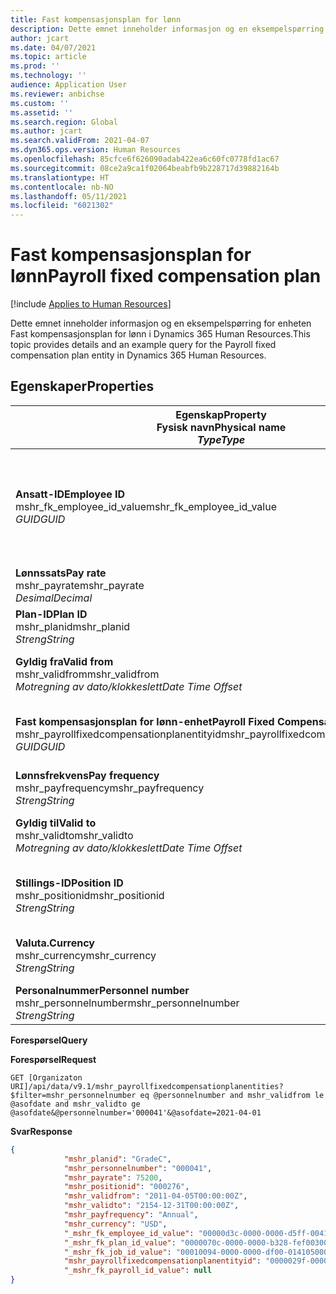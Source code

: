 ```yaml
---
title: Fast kompensasjonsplan for lønn
description: Dette emnet inneholder informasjon og en eksempelspørring for enheten Fast kompensasjonsplan for lønn i Dynamics 365 Human Resources.
author: jcart
ms.date: 04/07/2021
ms.topic: article
ms.prod: ''
ms.technology: ''
audience: Application User
ms.reviewer: anbichse
ms.custom: ''
ms.assetid: ''
ms.search.region: Global
ms.author: jcart
ms.search.validFrom: 2021-04-07
ms.dyn365.ops.version: Human Resources
ms.openlocfilehash: 85cfce6f626090adab422ea6c60fc0778fd1ac67
ms.sourcegitcommit: 08ce2a9ca1f02064beabfb9b228717d39882164b
ms.translationtype: HT
ms.contentlocale: nb-NO
ms.lasthandoff: 05/11/2021
ms.locfileid: "6021302"
---
```

# <a name="payroll-fixed-compensation-plan"></a><span data-ttu-id="c4ccb-103">Fast kompensasjonsplan for lønn</span><span class="sxs-lookup"><span data-stu-id="c4ccb-103">Payroll fixed compensation plan</span></span>

[!include [Applies to Human Resources](../includes/applies-to-hr.md)]

<span data-ttu-id="c4ccb-104">Dette emnet inneholder informasjon og en eksempelspørring for enheten Fast kompensasjonsplan for lønn i Dynamics 365 Human Resources.</span><span class="sxs-lookup"><span data-stu-id="c4ccb-104">This topic provides details and an example query for the Payroll fixed compensation plan entity in Dynamics 365 Human Resources.</span></span>

## <a name="properties"></a><span data-ttu-id="c4ccb-105">Egenskaper</span><span class="sxs-lookup"><span data-stu-id="c4ccb-105">Properties</span></span>

| <span data-ttu-id="c4ccb-106">Egenskap</span><span class="sxs-lookup"><span data-stu-id="c4ccb-106">Property</span></span><br><span data-ttu-id="c4ccb-107">**Fysisk navn**</span><span class="sxs-lookup"><span data-stu-id="c4ccb-107">**Physical name**</span></span><br><span data-ttu-id="c4ccb-108">**_Type_**</span><span class="sxs-lookup"><span data-stu-id="c4ccb-108">**_Type_**</span></span> | <span data-ttu-id="c4ccb-109">Bruk</span><span class="sxs-lookup"><span data-stu-id="c4ccb-109">Use</span></span> | <span data-ttu-id="c4ccb-110">beskrivelse</span><span class="sxs-lookup"><span data-stu-id="c4ccb-110">Description</span></span> |
| --- | --- | --- |
| <span data-ttu-id="c4ccb-111">**Ansatt-ID**</span><span class="sxs-lookup"><span data-stu-id="c4ccb-111">**Employee ID**</span></span><br><span data-ttu-id="c4ccb-112">mshr_fk_employee_id_value</span><span class="sxs-lookup"><span data-stu-id="c4ccb-112">mshr_fk_employee_id_value</span></span><br><span data-ttu-id="c4ccb-113">*GUID*</span><span class="sxs-lookup"><span data-stu-id="c4ccb-113">*GUID*</span></span> | <span data-ttu-id="c4ccb-114">Skrivebeskyttet</span><span class="sxs-lookup"><span data-stu-id="c4ccb-114">Read-only</span></span><br><span data-ttu-id="c4ccb-115">Obligatorisk</span><span class="sxs-lookup"><span data-stu-id="c4ccb-115">Required</span></span><br><span data-ttu-id="c4ccb-116">Sekundærnøkkel: mshr_Employee_id av mshr_payrollemployeeentity-enheten</span><span class="sxs-lookup"><span data-stu-id="c4ccb-116">Foreign key:mshr_Employee_id of mshr_payrollemployeeentity entity</span></span>  | <span data-ttu-id="c4ccb-117">Ansatt-ID</span><span class="sxs-lookup"><span data-stu-id="c4ccb-117">Employee ID</span></span> |
| <span data-ttu-id="c4ccb-118">**Lønnssats**</span><span class="sxs-lookup"><span data-stu-id="c4ccb-118">**Pay rate**</span></span><br><span data-ttu-id="c4ccb-119">mshr_payrate</span><span class="sxs-lookup"><span data-stu-id="c4ccb-119">mshr_payrate</span></span><br><span data-ttu-id="c4ccb-120">*Desimal*</span><span class="sxs-lookup"><span data-stu-id="c4ccb-120">*Decimal*</span></span> | <span data-ttu-id="c4ccb-121">Skrivebeskyttet</span><span class="sxs-lookup"><span data-stu-id="c4ccb-121">Read-only</span></span><br><span data-ttu-id="c4ccb-122">Obligatorisk</span><span class="sxs-lookup"><span data-stu-id="c4ccb-122">Required</span></span> | <span data-ttu-id="c4ccb-123">Lønnssats som er definert i den faste kompensasjonsplanen.</span><span class="sxs-lookup"><span data-stu-id="c4ccb-123">Pay rate defined in fixed compensation plan.</span></span> |
| <span data-ttu-id="c4ccb-124">**Plan-ID**</span><span class="sxs-lookup"><span data-stu-id="c4ccb-124">**Plan ID**</span></span><br><span data-ttu-id="c4ccb-125">mshr_planid</span><span class="sxs-lookup"><span data-stu-id="c4ccb-125">mshr_planid</span></span><br><span data-ttu-id="c4ccb-126">*Streng*</span><span class="sxs-lookup"><span data-stu-id="c4ccb-126">*String*</span></span> | <span data-ttu-id="c4ccb-127">Skrivebeskyttet</span><span class="sxs-lookup"><span data-stu-id="c4ccb-127">Read-only</span></span><br><span data-ttu-id="c4ccb-128">Obligatorisk</span><span class="sxs-lookup"><span data-stu-id="c4ccb-128">Required</span></span> |<span data-ttu-id="c4ccb-129">Angir kompensasjonsplanen.</span><span class="sxs-lookup"><span data-stu-id="c4ccb-129">Specifies the compensation plan.</span></span>  |
| <span data-ttu-id="c4ccb-130">**Gyldig fra**</span><span class="sxs-lookup"><span data-stu-id="c4ccb-130">**Valid from**</span></span><br><span data-ttu-id="c4ccb-131">mshr_validfrom</span><span class="sxs-lookup"><span data-stu-id="c4ccb-131">mshr_validfrom</span></span><br><span data-ttu-id="c4ccb-132">*Motregning av dato/klokkeslett*</span><span class="sxs-lookup"><span data-stu-id="c4ccb-132">*Date Time Offset*</span></span> |  <span data-ttu-id="c4ccb-133">Skrivebeskyttet</span><span class="sxs-lookup"><span data-stu-id="c4ccb-133">Read-only</span></span><br><span data-ttu-id="c4ccb-134">Obligatorisk</span><span class="sxs-lookup"><span data-stu-id="c4ccb-134">Required</span></span> |<span data-ttu-id="c4ccb-135">Datoen som den ansattes faste kompensasjon er gyldig fra.</span><span class="sxs-lookup"><span data-stu-id="c4ccb-135">Date the employee fixed compensation is valid from.</span></span>  |
| <span data-ttu-id="c4ccb-136">**Fast kompensasjonsplan for lønn-enhet**</span><span class="sxs-lookup"><span data-stu-id="c4ccb-136">**Payroll Fixed Compensation Plan entity**</span></span><br><span data-ttu-id="c4ccb-137">mshr_payrollfixedcompensationplanentityid</span><span class="sxs-lookup"><span data-stu-id="c4ccb-137">mshr_payrollfixedcompensationplanentityid</span></span><br><span data-ttu-id="c4ccb-138">*GUID*</span><span class="sxs-lookup"><span data-stu-id="c4ccb-138">*GUID*</span></span> | <span data-ttu-id="c4ccb-139">Obligatorisk</span><span class="sxs-lookup"><span data-stu-id="c4ccb-139">Required</span></span><br><span data-ttu-id="c4ccb-140">Systemgenerert</span><span class="sxs-lookup"><span data-stu-id="c4ccb-140">Sytem generated</span></span> | <span data-ttu-id="c4ccb-141">En systemgenerert GUID-verdi som entydig identifiserer kompensasjonsplanen.</span><span class="sxs-lookup"><span data-stu-id="c4ccb-141">A system-generated GUID value to uniquely identify the compensation plan.</span></span> |
| <span data-ttu-id="c4ccb-142">**Lønnsfrekvens**</span><span class="sxs-lookup"><span data-stu-id="c4ccb-142">**Pay frequency**</span></span><br><span data-ttu-id="c4ccb-143">mshr_payfrequency</span><span class="sxs-lookup"><span data-stu-id="c4ccb-143">mshr_payfrequency</span></span><br><span data-ttu-id="c4ccb-144">*Streng*</span><span class="sxs-lookup"><span data-stu-id="c4ccb-144">*String*</span></span> | <span data-ttu-id="c4ccb-145">Skrivebeskyttet</span><span class="sxs-lookup"><span data-stu-id="c4ccb-145">Read-only</span></span><br><span data-ttu-id="c4ccb-146">Obligatorisk</span><span class="sxs-lookup"><span data-stu-id="c4ccb-146">Required</span></span> |<span data-ttu-id="c4ccb-147">Frekvensen den ansatte får betalt.</span><span class="sxs-lookup"><span data-stu-id="c4ccb-147">The frequency the employee will be paid.</span></span>  |
| <span data-ttu-id="c4ccb-148">**Gyldig til**</span><span class="sxs-lookup"><span data-stu-id="c4ccb-148">**Valid to**</span></span><br><span data-ttu-id="c4ccb-149">mshr_validto</span><span class="sxs-lookup"><span data-stu-id="c4ccb-149">mshr_validto</span></span><br><span data-ttu-id="c4ccb-150">*Motregning av dato/klokkeslett*</span><span class="sxs-lookup"><span data-stu-id="c4ccb-150">*Date Time Offset*</span></span> | <span data-ttu-id="c4ccb-151">Skrivebeskyttet</span><span class="sxs-lookup"><span data-stu-id="c4ccb-151">Read-only</span></span> <br><span data-ttu-id="c4ccb-152">Obligatorisk</span><span class="sxs-lookup"><span data-stu-id="c4ccb-152">Required</span></span> | <span data-ttu-id="c4ccb-153">Datoen som den ansattes faste kompensasjon er gyldig til.</span><span class="sxs-lookup"><span data-stu-id="c4ccb-153">Date the employee fixed compensation is valid to.</span></span> |
| <span data-ttu-id="c4ccb-154">**Stillings-ID**</span><span class="sxs-lookup"><span data-stu-id="c4ccb-154">**Position ID**</span></span><br><span data-ttu-id="c4ccb-155">mshr_positionid</span><span class="sxs-lookup"><span data-stu-id="c4ccb-155">mshr_positionid</span></span><br><span data-ttu-id="c4ccb-156">*Streng*</span><span class="sxs-lookup"><span data-stu-id="c4ccb-156">*String*</span></span> | <span data-ttu-id="c4ccb-157">Skrivebeskyttet</span><span class="sxs-lookup"><span data-stu-id="c4ccb-157">Read-only</span></span> <br><span data-ttu-id="c4ccb-158">Obligatorisk</span><span class="sxs-lookup"><span data-stu-id="c4ccb-158">Required</span></span> | <span data-ttu-id="c4ccb-159">Posterings-ID som er knyttet til den ansatte og fast kompensasjonsplanregistrering.</span><span class="sxs-lookup"><span data-stu-id="c4ccb-159">Postion ID associated with the employee and fixed compensation plan enrollment.</span></span> |
| <span data-ttu-id="c4ccb-160">**Valuta.**</span><span class="sxs-lookup"><span data-stu-id="c4ccb-160">**Currency**</span></span><br><span data-ttu-id="c4ccb-161">mshr_currency</span><span class="sxs-lookup"><span data-stu-id="c4ccb-161">mshr_currency</span></span><br><span data-ttu-id="c4ccb-162">*Streng*</span><span class="sxs-lookup"><span data-stu-id="c4ccb-162">*String*</span></span> | <span data-ttu-id="c4ccb-163">Skrivebeskyttet</span><span class="sxs-lookup"><span data-stu-id="c4ccb-163">Read-only</span></span> <br><span data-ttu-id="c4ccb-164">Obligatorisk</span><span class="sxs-lookup"><span data-stu-id="c4ccb-164">Required</span></span> |<span data-ttu-id="c4ccb-165">Valutaen som er definert for den faste kompensasjonsplanen</span><span class="sxs-lookup"><span data-stu-id="c4ccb-165">The currency defined for the fixed compensation plan</span></span>   |
| <span data-ttu-id="c4ccb-166">**Personalnummer**</span><span class="sxs-lookup"><span data-stu-id="c4ccb-166">**Personnel number**</span></span><br><span data-ttu-id="c4ccb-167">mshr_personnelnumber</span><span class="sxs-lookup"><span data-stu-id="c4ccb-167">mshr_personnelnumber</span></span><br><span data-ttu-id="c4ccb-168">*Streng*</span><span class="sxs-lookup"><span data-stu-id="c4ccb-168">*String*</span></span> | <span data-ttu-id="c4ccb-169">Skrivebeskyttet</span><span class="sxs-lookup"><span data-stu-id="c4ccb-169">Read-only</span></span><br><span data-ttu-id="c4ccb-170">Obligatorisk</span><span class="sxs-lookup"><span data-stu-id="c4ccb-170">Required</span></span> |<span data-ttu-id="c4ccb-171">Det unike personalnummeret til den ansatte.</span><span class="sxs-lookup"><span data-stu-id="c4ccb-171">The employee's unique personnel number.</span></span>  |

<span data-ttu-id="c4ccb-172">**Forespørsel**</span><span class="sxs-lookup"><span data-stu-id="c4ccb-172">**Query**</span></span>

<span data-ttu-id="c4ccb-173">**Forespørsel**</span><span class="sxs-lookup"><span data-stu-id="c4ccb-173">**Request**</span></span>

```http
GET [Organizaton URI]/api/data/v9.1/mshr_payrollfixedcompensationplanentities?$filter=mshr_personnelnumber eq @personnelnumber and mshr_validfrom le @asofdate and mshr_validto ge @asofdate&@personnelnumber='000041'&@asofdate=2021-04-01
```

<span data-ttu-id="c4ccb-174">**Svar**</span><span class="sxs-lookup"><span data-stu-id="c4ccb-174">**Response**</span></span>

```json
{
            "mshr_planid": "GradeC",
            "mshr_personnelnumber": "000041",
            "mshr_payrate": 75200,
            "mshr_positionid": "000276",
            "mshr_validfrom": "2011-04-05T00:00:00Z",
            "mshr_validto": "2154-12-31T00:00:00Z",
            "mshr_payfrequency": "Annual",
            "mshr_currency": "USD",
            "_mshr_fk_employee_id_value": "00000d3c-0000-0000-d5ff-004105000000",
            "_mshr_fk_plan_id_value": "0000070c-0000-0000-b328-fef003000000",
            "_mshr_fk_job_id_value": "00010094-0000-0000-df00-014105000000",
            "mshr_payrollfixedcompensationplanentityid": "0000029f-0000-0000-d5ff-004105000000",
            "_mshr_fk_payroll_id_value": null
}
```
